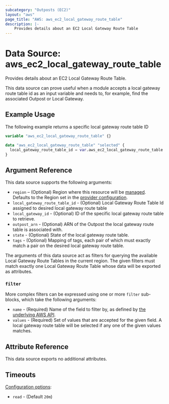 ```yaml
---
subcategory: "Outposts (EC2)"
layout: "aws"
page_title: "AWS: aws_ec2_local_gateway_route_table"
description: |-
    Provides details about an EC2 Local Gateway Route Table
---
```


# Data Source: aws_ec2_local_gateway_route_table

Provides details about an EC2 Local Gateway Route Table.

This data source can prove useful when a module accepts a local gateway route table id as
an input variable and needs to, for example, find the associated Outpost or Local Gateway.

## Example Usage

The following example returns a specific local gateway route table ID

```terraform
variable "aws_ec2_local_gateway_route_table" {}

data "aws_ec2_local_gateway_route_table" "selected" {
  local_gateway_route_table_id = var.aws_ec2_local_gateway_route_table
}
```

## Argument Reference

This data source supports the following arguments:

* `region` – (Optional) Region where this resource will be [managed](https://docs.aws.amazon.com/general/latest/gr/rande.html#regional-endpoints). Defaults to the Region set in the [provider configuration](https://registry.terraform.io/providers/hashicorp/aws/latest/docs#aws-configuration-reference).
* `local_gateway_route_table_id` - (Optional) Local Gateway Route Table Id assigned to desired local gateway route table
* `local_gateway_id` - (Optional) ID of the specific local gateway route table to retrieve.
* `outpost_arn` - (Optional) ARN of the Outpost the local gateway route table is associated with.
* `state` - (Optional) State of the local gateway route table.
* `tags` - (Optional) Mapping of tags, each pair of which must exactly match
  a pair on the desired local gateway route table.

The arguments of this data source act as filters for querying the available
Local Gateway Route Tables in the current region. The given filters must match exactly one
Local Gateway Route Table whose data will be exported as attributes.

### `filter`

More complex filters can be expressed using one or more `filter` sub-blocks, which take the following arguments:

* `name` - (Required) Name of the field to filter by, as defined by
  [the underlying AWS API](https://docs.aws.amazon.com/AWSEC2/latest/APIReference/API_DescribeLocalGatewayRouteTables.html).
* `values` - (Required) Set of values that are accepted for the given field.
  A local gateway route table will be selected if any one of the given values matches.

## Attribute Reference

This data source exports no additional attributes.

## Timeouts

[Configuration options](https://developer.hashicorp.com/terraform/language/resources/syntax#operation-timeouts):

- `read` - (Default `20m`)
